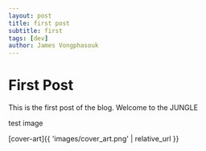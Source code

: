 ```yaml
---
layout: post
title: first post
subtitle: first
tags: [dev]
author: James Vongphasouk
---
```


# First Post

This is the first post of the blog. Welcome to the JUNGLE

test image

[cover-art]{{ 'images/cover_art.png' | relative_url }}
